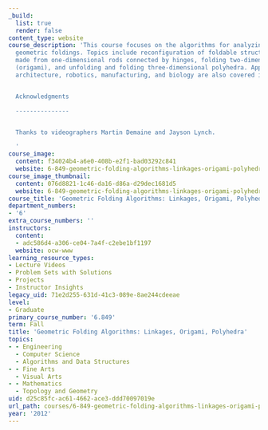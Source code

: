 ```yaml
---
_build:
  list: true
  render: false
content_type: website
course_description: 'This course focuses on the algorithms for analyzing and designing
  geometric foldings. Topics include reconfiguration of foldable structures, linkages
  made from one-dimensional rods connected by hinges, folding two-dimensional paper
  (origami), and unfolding and folding three-dimensional polyhedra. Applications to
  architecture, robotics, manufacturing, and biology are also covered in this course.


  Acknowledgments

  ---------------


  Thanks to videographers Martin Demaine and Jayson Lynch.

  '
course_image:
  content: f34024b4-a6e0-408b-e2f1-bad03292c841
  website: 6-849-geometric-folding-algorithms-linkages-origami-polyhedra-fall-2012
course_image_thumbnail:
  content: 076d8821-1c46-da16-d86a-d29dec1681d5
  website: 6-849-geometric-folding-algorithms-linkages-origami-polyhedra-fall-2012
course_title: 'Geometric Folding Algorithms: Linkages, Origami, Polyhedra'
department_numbers:
- '6'
extra_course_numbers: ''
instructors:
  content:
  - adc586d4-a306-ce04-7a4f-c2ebe1bf1197
  website: ocw-www
learning_resource_types:
- Lecture Videos
- Problem Sets with Solutions
- Projects
- Instructor Insights
legacy_uid: 71e2d255-631d-41c3-089e-8ae244cdeeae
level:
- Graduate
primary_course_number: '6.849'
term: Fall
title: 'Geometric Folding Algorithms: Linkages, Origami, Polyhedra'
topics:
- - Engineering
  - Computer Science
  - Algorithms and Data Structures
- - Fine Arts
  - Visual Arts
- - Mathematics
  - Topology and Geometry
uid: d25c85fc-ac61-4662-ace3-ddd70097019e
url_path: courses/6-849-geometric-folding-algorithms-linkages-origami-polyhedra-fall-2012
year: '2012'
---
```

